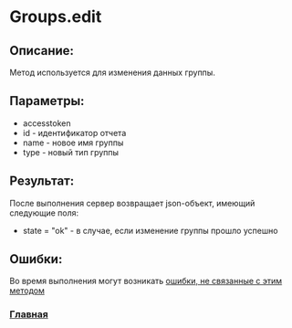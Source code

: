 # Groups.edit

## Описание:
Метод используется для изменения данных группы.

## Параметры:
* accesstoken
* id - идентификатор отчета
* name - новое имя группы
* type - новый тип группы

## Результат:
После выполнения сервер возвращает json-объект, имеющий следующие поля:
* state = "ok" - в случае, если изменение группы прошло успешно

## Ошибки:
Во время выполнения могут возникать [ошибки, не связанные с этим методом](../errors.md "Список ошибок")

### [Главная](../docs.md "Главная страница документации")